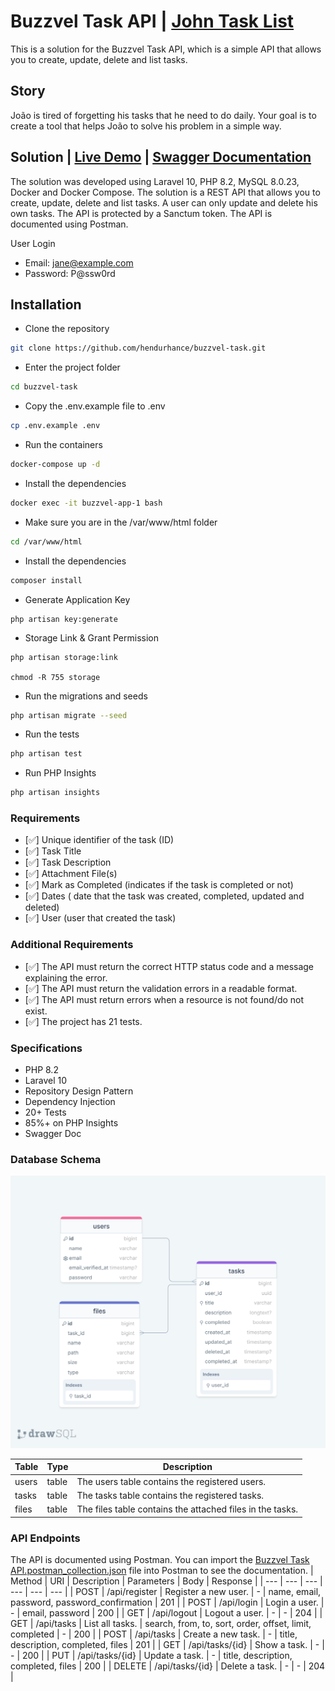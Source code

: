 # Buzzvel Task API | [John Task List](/2023%20-%20Back-End%20Developer%20Test.pdf)
This is a solution for the Buzzvel Task API, which is a simple API that allows you to create, update, delete and list tasks.

## Story
João is tired of forgetting his tasks that he need to do daily. Your goal is to create a tool that helps João to solve his problem in a simple way.

## Solution | [Live Demo](https://buzzvel-50c147ba7cf3.herokuapp.com/) | [Swagger Documentation](https://app.swaggerhub.com/apis-docs/hendurhance/buzzvel/1.0.0)
The solution was developed using Laravel 10, PHP 8.2, MySQL 8.0.23, Docker and Docker Compose. The solution is a REST API that allows you to create, update, delete and list tasks. A user can only update and delete his own tasks. The API is protected by a Sanctum token. The API is documented using Postman.

User Login
- Email: jane@example.com
- Password: P@ssw0rd

## Installation
- Clone the repository
```bash
git clone https://github.com/hendurhance/buzzvel-task.git
```
- Enter the project folder
```bash
cd buzzvel-task
```
- Copy the .env.example file to .env
```bash
cp .env.example .env
```
- Run the containers
```bash
docker-compose up -d
```
- Install the dependencies
```bash
docker exec -it buzzvel-app-1 bash
```
- Make sure you are in the /var/www/html folder
```bash
cd /var/www/html
```
- Install the dependencies
```bash
composer install
```
- Generate Application Key
```
php artisan key:generate
```
- Storage Link & Grant Permission
```
php artisan storage:link

chmod -R 755 storage
```

- Run the migrations and seeds
```bash
php artisan migrate --seed
```
- Run the tests
```bash
php artisan test
```
- Run PHP Insights
```bash
php artisan insights
```

### Requirements
- [✅] Unique identifier of the task (ID)
- [✅] Task Title
- [✅] Task Description
- [✅] Attachment File(s)
- [✅] Mark as Completed (indicates if the task is completed or not)
- [✅] Dates ( date that the task was created, completed, updated and deleted)
- [✅] User (user that created the task)
  
### Additional Requirements
- [✅] The API must return the correct HTTP status code and a message explaining the error.
- [✅] The API must return the validation errors in a readable format.
- [✅] The API must return errors when a resource is not found/do not exist.
- [✅] The project has 21 tests.

### Specifications
- PHP 8.2
- Laravel 10
- Repository Design Pattern
- Dependency Injection
- 20+ Tests
- 85%+ on PHP Insights
- Swagger Doc

### Database Schema
![Database Schema](/drawSQL-buzzvel-test-export-2023-06-12.png)

| Table | Type | Description |
| --- | --- | --- |
| users | table | The users table contains the registered users. |
| tasks | table | The tasks table contains the registered tasks. |
| files | table | The files table contains the attached files in the tasks. |

### API Endpoints
The API is documented using Postman. You can import the [Buzzvel Task API.postman_collection.json](/buzzvel_test.postman_collection.json) file into Postman to see the documentation.
| Method | URI | Description | Parameters | Body | Response |
| --- | --- | --- | --- | --- | --- |
| POST | /api/register | Register a new user. | - | name, email, password, password_confirmation | 201 |
| POST | /api/login | Login a user. | - | email, password | 200 |
| GET | /api/logout | Logout a user. | - | - | 204 |
| GET | /api/tasks | List all tasks. | search, from, to, sort, order, offset, limit, completed | - | 200 |
| POST | /api/tasks | Create a new task. | - | title, description, completed, files | 201 |
| GET | /api/tasks/{id} | Show a task. | - | - | 200 |
| PUT | /api/tasks/{id} | Update a task. | - | title, description, completed, files | 200 |
| DELETE | /api/tasks/{id} | Delete a task. | - | - | 204 |
